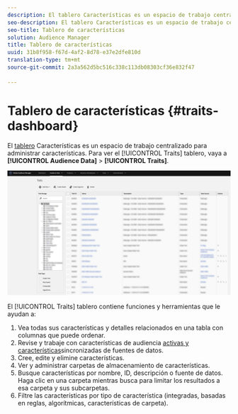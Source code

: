 ```yaml
---
description: El tablero Características es un espacio de trabajo centralizado para administrar características.
seo-description: El tablero Características es un espacio de trabajo centralizado para administrar características.
seo-title: Tablero de características
solution: Audience Manager
title: Tablero de características
uuid: 31b8f958-f67d-4af2-8d78-e37e2dfe810d
translation-type: tm+mt
source-git-commit: 2a3a562d5bc516c338c113db08303cf36e832f47

---
```



# Tablero de características {#traits-dashboard}

El [tablero](https://bank.demdex.com/portal/Traits/Traits.ddx#show/list) Características es un espacio de trabajo centralizado para administrar características. Para ver el [!UICONTROL Traits] tablero, vaya a **[!UICONTROL Audience Data]** > **[!UICONTROL Traits]**.

![](assets/traits-dashboard.png)

<!-- c_tb_dashboard.xml -->

El [!UICONTROL Traits] tablero contiene funciones y herramientas que le ayudan a:

1. Vea todas sus características y detalles relacionados en una tabla con columnas que puede ordenar.
2. Revise y trabaje con características de audiencia [activas y características](../../features/traits/client-activity-synced-audience-traits.md)sincronizadas de fuentes de datos.
3. Cree, edite y elimine características.
4. Ver y administrar carpetas de almacenamiento de características.
5. Busque características por nombre, ID, descripción o fuente de datos. Haga clic en una carpeta mientras busca para limitar los resultados a esa carpeta y sus subcarpetas.
6. Filtre las características por tipo de característica (integradas, basadas en reglas, algorítmicas, características de carpeta).